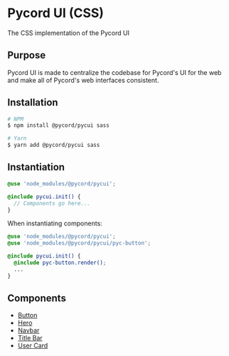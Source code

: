 # Pycord UI (CSS)
The CSS implementation of the Pycord UI

## Purpose
Pycord UI is made to centralize the codebase for Pycord's UI for the web and make all of Pycord's web interfaces
consistent.

## Installation
```sh
# NPM
$ npm install @pycord/pycui sass

# Yarn
$ yarn add @pycord/pycui sass
```

## Instantiation
```scss
@use 'node_modules/@pycord/pycui';

@include pycui.init() {
  // Components go here...
}
```

When instantiating components:

```scss
@use 'node_modules/@pycord/pycui';
@use 'node_modules/@pycord/pycui/pyc-button';

@include pycui.init() {
  @include pyc-button.render();
  ...
}
```

## Components
- [Button](components/button.md)
- [Hero](components/hero.md)
- [Navbar](components/navbar.md)
- [Title Bar](components/title-bar.md)
- [User Card](components/user-card.md)